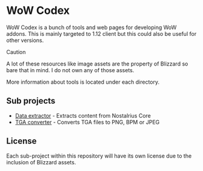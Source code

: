 # WoW Codex

WoW Codex is a bunch of tools and web pages for developing WoW
addons. This is mainly targeted to 1.12 client but this could also be
useful for other versions.

> [!CAUTION]
> A lot of these resources like image assets are the property of Blizzard
> so bare that in mind. I do not own any of those assets.

More information about tools is located under each directory.

## Sub projects

- [Data extractor](./extractor) - Extracts content from Nostalrius Core
- [TGA converter](./tgaconvert) - Converts TGA files to PNG, BPM or JPEG

## License

Each sub-project within this repository will have its own license due
to the inclusion of Blizzard assets.
